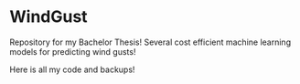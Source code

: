# WindGust
Repository for my Bachelor Thesis! 
Several cost efficient machine learning models for predicting wind gusts! 

Here is all my code and backups! 
